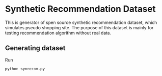 # Synthetic Recommendation Dataset

This is generator of spen source synthetic recommendation dataset, which simulates pseudo shopping site.
The purpose of this dataset is mainly for testing recommendation algorithm without real data.

## Generating dataset

Run

```py
python synrecom.py
```
